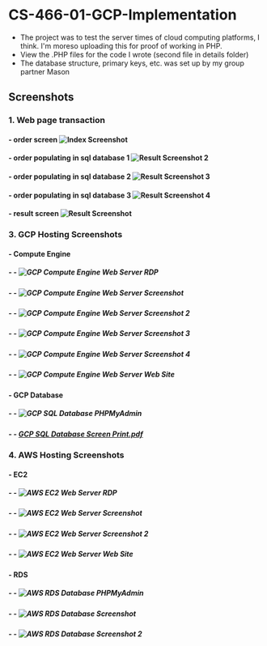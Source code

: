 # CS-466-01-GCP-Implementation
- The project was to test the server times of cloud computing platforms, I think. I'm moreso uploading this for proof of working in PHP. 
- View the .PHP files for the code I wrote (second file in details folder)
- The database structure, primary keys, etc. was set up by my group partner Mason
## Screenshots
### 1. Web page transaction
####  - order screen ![Index Screenshot](https://user-images.githubusercontent.com/44722635/229352112-61f05c99-b9cd-4758-85cd-e0b874b3cf65.png)
####  - order populating in sql database 1 ![Result Screenshot 2](https://user-images.githubusercontent.com/44722635/229352173-813c3b4f-0a18-4aac-b451-6818cdf9f43f.png)
####  - order populating in sql database 2 ![Result Screenshot 3](https://user-images.githubusercontent.com/44722635/229352181-5197e461-669e-4ae1-ae1f-ba362c8d34e4.png)
####  - order populating in sql database 3 ![Result Screenshot 4](https://user-images.githubusercontent.com/44722635/229352190-ffe27222-dece-4c91-9c5f-3bde224fe704.png)
####  - result screen ![Result Screenshot](https://user-images.githubusercontent.com/44722635/229352195-d36c7c7a-0b5f-482f-a756-f32fd20f8f35.png)
### 3. GCP Hosting Screenshots
####  - Compute Engine
#####  - - ![GCP Compute Engine Web Server RDP](https://user-images.githubusercontent.com/44722635/229352316-b519b2e0-c712-4a55-8651-ff7f29e70e6f.png)
#####  - - ![GCP Compute Engine Web Server Screenshot](https://user-images.githubusercontent.com/44722635/229352344-06df298e-434a-4eaa-9866-9a3dbf38d2b7.png)
#####  - - ![GCP Compute Engine Web Server Screenshot 2](https://user-images.githubusercontent.com/44722635/229352320-7e186b7f-1fb0-4631-acef-a5939bd47ce7.png)
#####  - - ![GCP Compute Engine Web Server Screenshot 3](https://user-images.githubusercontent.com/44722635/229352326-faa90009-fba9-481d-b378-ce911e8f370d.png)
#####  - - ![GCP Compute Engine Web Server Screenshot 4](https://user-images.githubusercontent.com/44722635/229352341-42bc53ec-b020-4a84-9c3c-aafa8f75ade4.png)
#####  - - ![GCP Compute Engine Web Server Web Site](https://user-images.githubusercontent.com/44722635/229352380-6f8b6979-aaf5-4b13-81a8-44c4866d5c47.png)
####  - GCP Database
#####  - - ![GCP SQL Database PHPMyAdmin](https://user-images.githubusercontent.com/44722635/229352240-a09c154e-3dfb-421e-8edd-a08869f17c71.png)
#####  - - [GCP SQL Database Screen Print.pdf](https://github.com/krish7201/CS-466-01-GCP-Implementation/files/11132186/GCP.SQL.Database.Screen.Print.pdf)
### 4. AWS Hosting Screenshots
####  - EC2
#####  - - ![AWS EC2 Web Server RDP](https://user-images.githubusercontent.com/44722635/229352440-5dce7346-5f22-488b-900d-567181927332.png)
#####  - - ![AWS EC2 Web Server Screenshot](https://user-images.githubusercontent.com/44722635/229352453-8a55439a-f651-4542-bca5-ef0993f4cda3.png)
#####  - - ![AWS EC2 Web Server Screenshot 2](https://user-images.githubusercontent.com/44722635/229352446-cfe3a56c-b980-4c7d-a7b5-f3f073d9659b.png)
#####  - - ![AWS EC2 Web Server Web Site](https://user-images.githubusercontent.com/44722635/229352459-13c92e39-2558-417e-beb3-a032d23da14f.png)
####  - RDS
#####  - - ![AWS RDS Database PHPMyAdmin](https://user-images.githubusercontent.com/44722635/229352486-76f3c82b-81e4-44a6-b619-dce0ab3162a2.png)
#####  - - ![AWS RDS Database Screenshot](https://user-images.githubusercontent.com/44722635/229352501-bf1521a6-622d-4ad8-bf9c-686fe6f30595.png)
#####  - - ![AWS RDS Database Screenshot 2](https://user-images.githubusercontent.com/44722635/229352508-5e44902d-d1fe-4c15-82b2-8edc5472b152.png)
